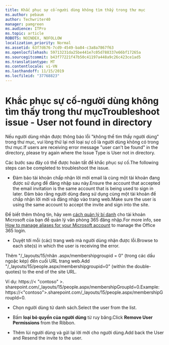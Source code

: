 ```yaml
---
title: Khắc phục sự cố-người dùng không tìm thấy trong thư mục
ms.author: pebaum
author: Techwriter40
manager: pamgreen
ms.audience: ITPro
ms.topic: article
ROBOTS: NOINDEX, NOFOLLOW
localization_priority: Normal
ms.assetid: 63f7d676-7cd9-4549-ba84-c3a8a7867f63
ms.openlocfilehash: 59713231da25be441e7c05d788337e66bf17265a
ms.sourcegitcommit: b43f77221f47b50c41197a448a9c26c423ce1ad5
ms.translationtype: MT
ms.contentlocale: vi-VN
ms.lasthandoff: 11/15/2019
ms.locfileid: "37768823"
---
```

# <a name="troubleshoot-issue---user-not-found-in-directory"></a><span data-ttu-id="5d296-102">Khắc phục sự cố-người dùng không tìm thấy trong thư mục</span><span class="sxs-lookup"><span data-stu-id="5d296-102">Troubleshoot issue - User not found in directory</span></span>

<span data-ttu-id="5d296-103">Nếu người dùng nhận được thông báo lỗi "không thể tìm thấy người dùng" trong thư mục, vui lòng thử lại nơi loại sự cố là người dùng không có trong thư mục.</span><span class="sxs-lookup"><span data-stu-id="5d296-103">If users are receiving error message "user can't be found" in the directory, please try again where the Issue Type is User not in directory.</span></span>

<span data-ttu-id="5d296-104">Các bước sau đây có thể được hoàn tất để khắc phục sự cố.</span><span class="sxs-lookup"><span data-stu-id="5d296-104">The following steps can be completed to troubleshoot the issue.</span></span>

- <span data-ttu-id="5d296-105">Đảm bảo tài khoản chấp nhận lời mời email là cùng một tài khoản đang được sử dụng để đăng nhập sau này.</span><span class="sxs-lookup"><span data-stu-id="5d296-105">Ensure the account that accepted the email invitation is the same account that is being used to sign in later.</span></span> <span data-ttu-id="5d296-106">Đảm bảo rằng người dùng đang sử dụng cùng một tài khoản để chấp nhận lời mời và đăng nhập vào trang web.</span><span class="sxs-lookup"><span data-stu-id="5d296-106">Make sure the user is using the same account to accept the invite and sign into the site.</span></span> 

<span data-ttu-id="5d296-107">Để biết thêm thông tin, hãy xem [cách quản lý bí danh</a> cho tài khoản Microsoft của bạn để quản lý văn phòng 365 đăng nhập](https://support.microsoft.com/help/12407/microsoft-account-how-to-manage-aliases).</span><span class="sxs-lookup"><span data-stu-id="5d296-107">For more info, see [How to manage aliases for your Microsoft account</a> to manage the Office 365 login](https://support.microsoft.com/help/12407/microsoft-account-how-to-manage-aliases).</span></span> 

- <span data-ttu-id="5d296-108">Duyệt tới mỗi (các) trang web mà người dùng nhận được lỗi.</span><span class="sxs-lookup"><span data-stu-id="5d296-108">Browse to each site(s) in which the user is receiving the error.</span></span> 

<span data-ttu-id="5d296-109">Thêm "/_layouts/15/nhân .aspx/membershipgroupid = 0" (trong các dấu ngoặc kép) đến cuối URL trang web.</span><span class="sxs-lookup"><span data-stu-id="5d296-109">Add "/_layouts/15/people.aspx/membershipgroupid=0" (within the double-quotes) to the end of the site URL.</span></span> 

<span data-ttu-id="5d296-110">Ví dụ: https://< "contoso" >. sharepoint.com/_layouts/15/people.aspx/membershipGroupId=0.</span><span class="sxs-lookup"><span data-stu-id="5d296-110">Example: https://<"contoso">.sharepoint.com/_layouts/15/people.aspx/membershipGroupId=0.</span></span>

- <span data-ttu-id="5d296-111">Chọn người dùng từ danh sách.</span><span class="sxs-lookup"><span data-stu-id="5d296-111">Select the user from the list.</span></span>

- <span data-ttu-id="5d296-112">Bấm **loại bỏ quyền của người dùng** từ ruy băng.</span><span class="sxs-lookup"><span data-stu-id="5d296-112">Click **Remove User Permissions** from the Ribbon.</span></span> 
-  <span data-ttu-id="5d296-113">Thêm lùi người dùng và gửi lại lời mời cho người dùng.</span><span class="sxs-lookup"><span data-stu-id="5d296-113">Add back the User and Resend the invite to the user.</span></span>

